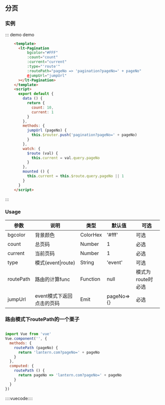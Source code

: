 ## 分页
### 实例

::: demo demo
```html
    <template>
      <lt-Pagination
          bgcolor="#FFF"
          :count="count"
          :current="current"
          :type="'route'"
          :routePath="pageNo => 'pagination?pageNo=' + pageNo"
          @jumpUrl="jumpUrl"
      ></lt-Pagination>
    </template>
    <script>
      export default {
        data () {
          return {
            count: 10,
            current: 1
          }
        },
        methods: {
          jumpUrl (pageNo) {
            this.$router.push('pagination?pageNo=' + pageNo)
          }
        },
        watch: {
          $route (val) {
            this.current = val.query.pageNo
          }
        },
        mounted () {
          this.current = this.$route.query.pageNo || 1
        }
      }
    </script>
```
:::



### Usage

|参数|说明|类型|默认值|可选|
|---|---|---|---|---|
|bgcolor|背景颜色|ColorHex|'#fff'|可选|
|count|总页码|Number|1|必选|
|current|当前页码|Number|1|必选|
|type|模式(event&#124;route)|String|'event'|可选|
|routePath|路由的计算func|Function|null|模式为route时必选|
|jumpUrl|event模式下返回点击的页码|Emit|pageNo=>{}|必选|

### 路由模式下routePath的一个栗子

```javascript

import Vue from 'vue'
Vue.component('', {
  methods: {
    routePath (pageNo) {
      return 'lantern.com?pageNo=' + pageNo
    }
  },
  computed: {
    routePath () {
      return pageNo => 'lantern.com?pageNo=' + pageNo
    }
  }
})

```

::::vuecode::::
<script>
      export default {
        data () {
          return {
            count: 10,
            current: 1
          }
        },
        methods: {
          jumpUrl (pageNo) {
            this.$router.push('pagination?pageNo=' + pageNo)
          }
        },
        watch: {
          $route (val) {
            this.current = val.query.pageNo
          }
        },
        mounted () {
          this.current = this.$route.query.pageNo || 1
        }
      }
</script>